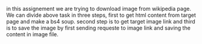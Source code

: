 in this assignement we are trying to download image from wikipedia page. 
We can divide above task in three steps, first to get html content from target page and make a bs4 soup. second step is to get target image link and third is to save the image by first sending requeste to image link and saving the content in image file. 
